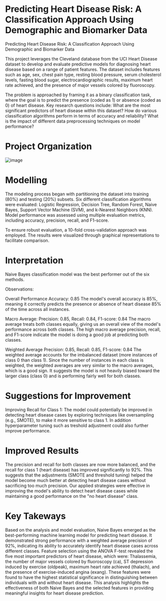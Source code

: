 # Predicting Heart Disease Risk: A Classification Approach Using Demographic and Biomarker Data
Predicting Heart Disease Risk: A Classification Approach Using Demographic and Biomarker Data

This project leverages the Cleveland database from the UCI Heart Disease dataset to develop and evaluate predictive models for diagnosing heart disease based on a range of patient features.
The dataset includes features such as age, sex, chest pain type, resting blood pressure, serum cholesterol levels, fasting blood sugar, electrocardiographic results, maximum heart rate achieved, and the presence of major vessels colored by fluoroscopy. 

The problem is approached by framing it as a binary classification task, where the goal is to predict the presence (coded as 1) or absence (coded as 0) of heart disease. Key research questions include: What are the most significant predictors of heart disease within this dataset? How do various classification algorithms perform in terms of accuracy and reliability? What is the impact of different data preprocessing techniques on model performance?

# Project Organization



![image](https://github.com/user-attachments/assets/b6736f9f-8918-414b-a424-2c98b03c8a50)







# Modelling
The modeling process began with partitioning the dataset into training (80%) and testing (20%) subsets. Six different classification algorithms were evaluated: Logistic Regression, Decision Tree, Random Forest, Naive Bayes, Support Vector Machine (SVM), and k-Nearest Neighbors (KNN). Model performance was assessed using multiple evaluation metrics, including accuracy, precision, recall, and F1-score. 
                                                                                                                                                                  

To ensure robust evaluation, a 10-fold cross-validation approach was employed. The results were visualized through graphical representations to facilitate comparison.

# Interpretation
Naive Bayes classification model was the best performer out of the six methods.

Observations:

Overall Performance Accuracy: 0.85 The model's overall accuracy is 85%, meaning it correctly predicts the presence or absence of heart disease 85% of the time across all instances.

Macro Average: Precision: 0.85, Recall: 0.84, F1-score: 0.84 The macro average treats both classes equally, giving us an overall view of the model's performance across both classes. The high macro average precision, recall, and F1-score indicate the model is doing a good job at predicting both classes.

Weighted Average Precision: 0.85, Recall: 0.85, F1-score: 0.84 The weighted average accounts for the imbalanced dataset (more instances of class 0 than class 1). Since the number of instances in each class is weighted, the weighted averages are very similar to the macro averages, which is a good sign. It suggests the model is not heavily biased toward the larger class (class 0) and is performing fairly well for both classes.

# Suggestions for Improvement
Improving Recall for Class 1: The model could potentially be improved in detecting heart disease cases by exploring techniques like oversampling (e.g., SMOTE), to make it more sensitive to class 1. In addition hyperparameter tuning such as treshold adjustment could also further improve performance.

# Improved Results
The precision and recall for both classes are now more balanced, and the recall for class 1 (heart disease) has improved significantly to 92%. This suggests that the adjustments (SMOTE and threshold tuning) helped the model become much better at detecting heart disease cases without sacrificing too much precision. Our applied strategies were effective in improving the model's ability to detect heart disease cases while maintaining a good performance on the "no heart disease" class.

# Key Takeways
Based on the analysis and model evaluation, Naive Bayes emerged as the best-performing machine learning model for predicting heart disease. It demonstrated strong performance with a weighted average precision of 92%, indicating its ability to accurately identify heart disease cases across different classes. Feature selection using the ANOVA F-test revealed the five most important predictors of heart disease, which were: Thalassemia, the number of major vessels colored by fluoroscopy (ca), ST depression induced by exercise (oldpeak), maximum heart rate achieved (thalach), and the presence of exercise-induced angina (exang). These features were found to have the highest statistical significance in distinguishing between individuals with and without heart disease. This analysis highlights the effectiveness of both Naive Bayes and the selected features in providing meaningful insights for heart disease prediction.
